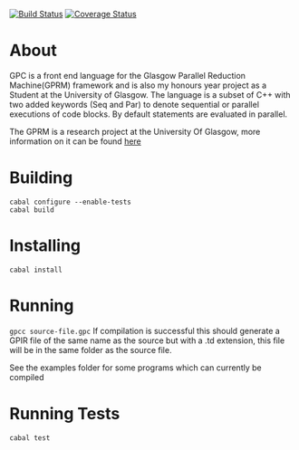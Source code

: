 [![Build Status](https://travis-ci.org/RossMeikleham/GPC.svg?branch=master)](https://travis-ci.org/RossMeikleham/GPC)
[![Coverage Status](https://img.shields.io/coveralls/RossMeikleham/GPC.svg)](https://coveralls.io/r/RossMeikleham/GPC)

About
===

GPC is a front end language for the Glasgow Parallel Reduction Machine(GPRM) framework and is also my honours year project as a Student at the University of Glasgow. The language is a subset of C++ with two added keywords (Seq and Par) to denote sequential or parallel executions of code blocks. By default statements are evaluated in parallel. 


The GPRM is a research project at the University Of Glasgow, more information on it can be found [here]( http://arxiv.org/pdf/1312.2703v1.pdf)

Building
========
```
cabal configure --enable-tests
cabal build
```

Installing
==========
`cabal install`

Running
=======
`gpcc source-file.gpc`
If compilation is successful this should generate a GPIR file of the same name as the source but with a .td extension, this file will be in the same folder as the source file.

See the examples folder for some programs which can currently be compiled

Running Tests
=============
`cabal test`
